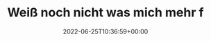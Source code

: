 ---
retweeted: false
source: <a href="https://mobile.twitter.com" rel="nofollow">Twitter Web App</a>
entities:
  user_mentions: []
  urls: []
  symbols: []
  media:
  - expanded_url: https://twitter.com/bascht/status/1540645221129588737/photo/1
    indices:
    - '144'
    - '167'
    url: https://t.co/CV4POtayAZ
    media_url: http://pbs.twimg.com/media/FWF4glKWQAEi0AK.jpg
    id_str: '1540645048664080385'
    id: '1540645048664080385'
    media_url_https: https://pbs.twimg.com/media/FWF4glKWQAEi0AK.jpg
    sizes:
      large:
        w: '1532'
        h: '2048'
        resize: fit
      thumb:
        w: '150'
        h: '150'
        resize: crop
      medium:
        w: '898'
        h: '1200'
        resize: fit
      small:
        w: '509'
        h: '680'
        resize: fit
    type: photo
    display_url: pic.twitter.com/CV4POtayAZ
  hashtags: []
display_text_range:
- '0'
- '167'
favorite_count: '9'
id_str: '1540645221129588737'
truncated: false
retweet_count: '0'
id: '1540645221129588737'
possibly_sensitive: false
created_at: Sat Jun 25 10:36:59 +0000 2022
favorited: false
full_text: "Weiß noch nicht was mich mehr fasziniert - Leute die in Koblenz Tracht
  tragen oder Leute die freiwillig einen Liter Bitburger trinken möchten \U0001F606"
lang: de
extended_entities:
  media:
  - expanded_url: https://twitter.com/bascht/status/1540645221129588737/photo/1
    indices:
    - '144'
    - '167'
    url: https://t.co/CV4POtayAZ
    media_url: http://pbs.twimg.com/media/FWF4glKWQAEi0AK.jpg
    id_str: '1540645048664080385'
    id: '1540645048664080385'
    media_url_https: https://pbs.twimg.com/media/FWF4glKWQAEi0AK.jpg
    sizes:
      large:
        w: '1532'
        h: '2048'
        resize: fit
      thumb:
        w: '150'
        h: '150'
        resize: crop
      medium:
        w: '898'
        h: '1200'
        resize: fit
      small:
        w: '509'
        h: '680'
        resize: fit
    type: photo
    display_url: pic.twitter.com/CV4POtayAZ
tags:
- pesos:twitter
date: '2022-06-25T10:36:59+00:00'
src: https://twitter.com/bascht/status/1540645221129588737
original_url: https://twitter.com/bascht/status/1540645221129588737
type: twitter_tweet
media_url: https://img.bascht.com/twitter/pbs.twimg.com/media/FWF4glKWQAEi0AK.jpg
text: "Weiß noch nicht was mich mehr fasziniert - Leute die in Koblenz Tracht tragen
  oder Leute die freiwillig einen Liter Bitburger trinken möchten \U0001F606"
title: Weiß noch nicht was mich mehr f

---